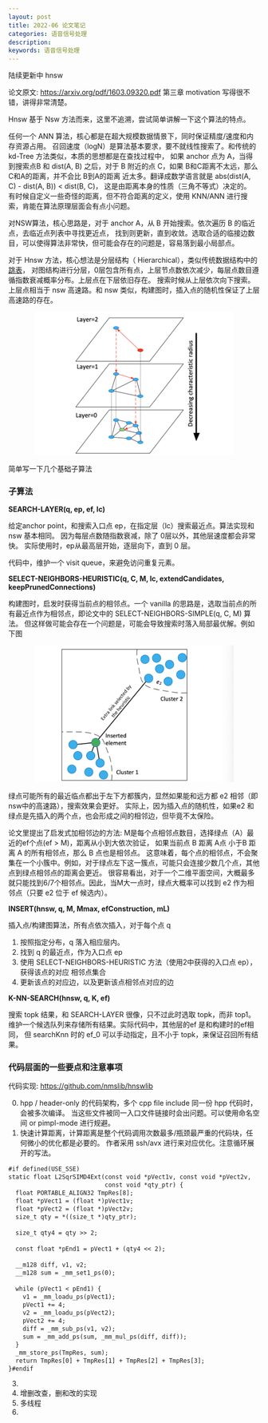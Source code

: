 ```yaml
---
layout: post
title: 2022-06 论文笔记
categories: 语音信号处理
description: 
keywords: 语音信号处理
---
```


陆续更新中
hnsw

论文原文: https://arxiv.org/pdf/1603.09320.pdf
第三章 motivation 写得很不错，讲得非常清楚。

Hnsw 基于 Nsw 方法而来，这里不追溯，尝试简单讲解一下这个算法的特点。

任何一个 ANN 算法，核心都是在超大规模数据情景下，同时保证精度/速度和内存资源占用。
召回速度（logN）是算法基本要求，要不就线性搜索了。和传统的 kd-Tree 方法类似，本质的思想都是在查找过程中，
如果 anchor 点为 A，当得到搜索点B 和 dist(A, B) 之后，对于 B 附近的点 C，如果 B和C距离不太远，那么
C和A的距离，并不会比 B到A的距离 近太多。翻译成数学语言就是 abs(dist(A, C) - dist(A, B)) < dist(B, C)，
这是由距离本身的性质（三角不等式）决定的。
有时候自定义一些奇怪的距离，但不符合距离的定义，使用 KNN/ANN 进行搜索，肯能在算法原理层面会有点小问题。

对NSW算法，核心思路是，对于 anchor A，从 B 开始搜索。依次遍历 B 的临近点，去临近点列表中寻找更近点，
找到则更新，直到收敛。选取合适的临接边数目，可以使得算法非常快，但可能会存在的问题是，容易落到最小局部点。 

对于 Hnsw 方法，核心想法是分层结构（ Hierarchical），类似传统数据结构中的[跳表](https://oi-wiki.org/ds/skiplist/)，
对图结构进行分层，0层包含所有点，上层节点数依次减少，每层点数目遵循指数衰减概率分布。上层点在下层依旧存在。
搜索时候从上层依次向下搜索。上层点相当于 nsw 高速路。和 nsw 类似，构建图时，插入点的随机性保证了上层高速路的存在。

<div style="text-align: center"><img src="https://github.com/Liu-Feng-deeplearning/Liu-Feng-deeplearning.github.io/blob/master/images/posts/2022/2022-06-22-hnsw-1.png?raw=true" width="400" /></div>

简单写一下几个基础子算法

### 子算法

**SEARCH-LAYER(q, ep, ef, lc)**

给定anchor point，和搜索入口点 ep，在指定层（lc）搜索最近点。算法实现和 nsw 基本相同。
因为每层点数随指数衰减，除了 0层以外，其他层速度都会非常快。
实际使用时，ep从最高层开始，逐层向下，直到 0 层。

代码中，维护一个 visit queue，来避免访问重复元素。

**SELECT-NEIGHBORS-HEURISTIC(q, C, M, lc, extendCandidates, keepPrunedConnections)**

构建图时，启发时获得当前点的相邻点。一个 vanilla 的思路是，选取当前点的所有最近点作为相邻点，即论文中的 SELECT-NEIGHBORS-SIMPLE(q, C, M) 算法。
但这样做可能会存在一个问题是，可能会导致搜索时落入局部最优解。例如下图

<div style="text-align: center"><img src="https://github.com/Liu-Feng-deeplearning/Liu-Feng-deeplearning.github.io/blob/master/images/posts/2022/2022-06-22-hnsw-2.png?raw=true" width="400" /></div>


绿点可能所有的最近临点都出于左下方都簇内，显然如果能和远方都 e2 相邻（即nsw中的高速路），搜索效果会更好。
实际上，因为插入点的随机性，如果e2 和绿点是先插入的两个点，也会形成之间的相邻边，但毕竟不太保险。

论文里提出了启发式加相邻边的方法: M是每个点相邻点数目，选择绿点（A）最近的ef个点(ef > M)，距离从小到大依次验证，
如果当前点 B 距离 A点 小于B 距离 A 的所有相邻点，那么 B 点也是相邻点。
这意味着，每个点的相邻点，不会聚集在一个小簇中。例如，对于绿点左下这一簇点，可能只会连接少数几个点，其他点到绿点相邻点的距离会更近。
很容易看出，对于一个二维平面空间，大概最多就只能找到6/7个相邻点。因此，当M大一点时，绿点大概率可以找到 e2 作为相邻点（只要 e2 位于 ef 候选内）。

**INSERT(hnsw, q, M, Mmax, efConstruction, mL)**

插入点/构建图算法，所有点依次插入，对于每个点 q
1. 按照指定分布，q 落入相应层内。
2. 找到 q 的最近点，作为入口点 ep
2. 使用 SELECT-NEIGHBORS-HEURISTIC 方法（使用2中获得的入口点 ep），获得该点的对应 相邻点集合
3. 更新该点的对应边，以及更新该点相邻点对应的边

**K-NN-SEARCH(hnsw, q, K, ef)**

搜索 topk 结果，和 SEARCH-LAYER 很像，只不过此时选取 topk，而非 top1。
维护一个候选队列来存储所有结果。实际代码中，其他层的ef 是和构建时的ef相同，
但 searchKnn 时的 ef_0 可以手动指定，且不小于 topk，来保证召回所有结果。


### 代码层面的一些要点和注意事项

代码实现: https://github.com/nmslib/hnswlib

0. hpp / header-only 的代码架构，多个 cpp file include 同一份 hpp 代码时，会被多次编译。
当这些文件被同一入口文件链接时会出问题。可以使用命名空间 or pimpl-mode 进行规避。
1. 快速计算距离，计算距离是整个代码调用次数最多/瓶颈最严重的代码块，任何微小的优化都是必要的。
作者采用 ssh/avx 进行来对应优化。注意循环展开的写法。
```text
#if defined(USE_SSE)
static float L2SqrSIMD4Ext(const void *pVect1v, const void *pVect2v,
                           const void *qty_ptr) {
  float PORTABLE_ALIGN32 TmpRes[8];
  float *pVect1 = (float *)pVect1v;
  float *pVect2 = (float *)pVect2v;
  size_t qty = *((size_t *)qty_ptr);

  size_t qty4 = qty >> 2;

  const float *pEnd1 = pVect1 + (qty4 << 2);

  __m128 diff, v1, v2;
  __m128 sum = _mm_set1_ps(0);

  while (pVect1 < pEnd1) {
    v1 = _mm_loadu_ps(pVect1);
    pVect1 += 4;
    v2 = _mm_loadu_ps(pVect2);
    pVect2 += 4;
    diff = _mm_sub_ps(v1, v2);
    sum = _mm_add_ps(sum, _mm_mul_ps(diff, diff));
  }
  _mm_store_ps(TmpRes, sum);
  return TmpRes[0] + TmpRes[1] + TmpRes[2] + TmpRes[3];
}#endif
```
3. 
2. 增删改查，删和改的实现
3. 多线程
4. 